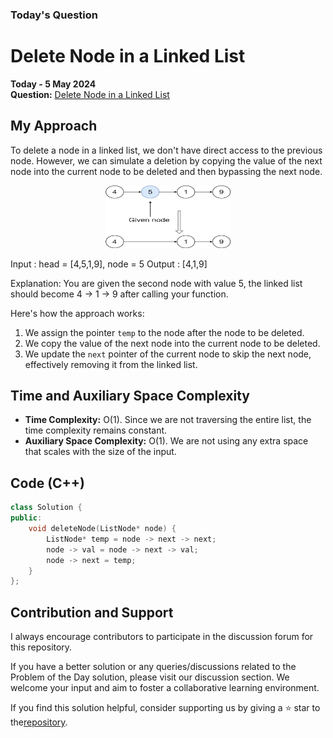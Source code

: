 ### Today's Question

# Delete Node in a Linked List
**Today - 5 May 2024**  
**Question:** [Delete Node in a Linked List](https://leetcode.com/problems/delete-node-in-a-linked-list)

## My Approach
To delete a node in a linked list, we don't have direct access to the previous node. However, we can simulate a deletion by copying the value of the next node into the current node to be deleted and then bypassing the next node.

<div style="text-align: center;">
    <img src="image.png" alt="Example" width="200" height="100">
</div>

Input : head = [4,5,1,9], node = 5
Output : [4,1,9]

Explanation: You are given the second node with value 5, the linked list should become 4 -> 1 -> 9 after calling your function.

Here's how the approach works:
1. We assign the pointer `temp` to the node after the node to be deleted.
2. We copy the value of the next node into the current node to be deleted.
3. We update the `next` pointer of the current node to skip the next node, effectively removing it from the linked list.

## Time and Auxiliary Space Complexity
- **Time Complexity:** O(1). Since we are not traversing the entire list, the time complexity remains constant.
- **Auxiliary Space Complexity:** O(1). We are not using any extra space that scales with the size of the input.

## Code (C++)

```cpp
class Solution {
public:
    void deleteNode(ListNode* node) {
        ListNode* temp = node -> next -> next;
        node -> val = node -> next -> val;
        node -> next = temp;
    }
};
```

## Contribution and Support
I always encourage contributors to participate in the discussion forum for this repository.

If you have a better solution or any queries/discussions related to the Problem of the Day solution, please visit our discussion section. We welcome your input and aim to foster a collaborative learning environment.

If you find this solution helpful, consider supporting us by giving a ⭐ star to the[repository](https://github.com/Hasheditz/leetcode-solutions).

